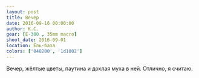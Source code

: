 ```yaml
---
layout: post
title: Вечер
date: 2016-09-16 00:00:00
author: К.С.
gear: [E-300 , 35mm macro]
shoot_date: 2016-09-01
location: Ёль-база
colors: ['040200', '1d1002']
---
```


Вечер, жёлтые цветы, паутина и дохлая муха в ней. Отлично, я считаю.
